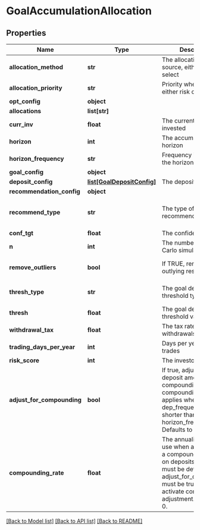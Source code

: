 # GoalAccumulationAllocation

## Properties
Name | Type | Description | Notes
------------ | ------------- | ------------- | -------------
**allocation_method** | **str** | The allocation universe source, either create or select | 
**allocation_priority** | **str** | Priority when allocating, either risk or goal | 
**opt_config** | **object** |  | [optional] 
**allocations** | **list[str]** |  | [optional] 
**curr_inv** | **float** | The current amount invested | 
**horizon** | **int** | The accumulation goal horizon | 
**horizon_frequency** | **str** | Frequency in relation to the horizon | 
**goal_config** | **object** |  | 
**deposit_config** | [**list[GoalDepositConfig]**](GoalDepositConfig.md) | The deposit attributes | [optional] 
**recommendation_config** | **object** |  | [optional] 
**recommend_type** | **str** | The type of recommended action | [optional] [default to 'horizon']
**conf_tgt** | **float** | The confidence target | [optional] 
**n** | **int** | The number of Monte Carlo simulations to run | [optional] 
**remove_outliers** | **bool** | If TRUE, remove outlying results | [optional] [default to True]
**thresh_type** | **str** | The goal deviation threshold type | [optional] [default to 'perc']
**thresh** | **float** | The goal deviation threshold value | [optional] 
**withdrawal_tax** | **float** | The tax rate for withdrawals | [optional] 
**trading_days_per_year** | **int** | Days per year a portfolio trades | [optional] 
**risk_score** | **int** | The investor&#39;s risk score | [optional] 
**adjust_for_compounding** | **bool** | If true, adjust periodic deposit amounts for compounding based on compounding_rate. This applies when a deposit’s dep_frequency is shorter than horizon_frequency. Defaults to false. | [optional] [default to False]
**compounding_rate** | **float** | The annualized rate to use when approximating a compounding effect on deposits. This value must be defined and adjust_for_compounding must be true in order to activate compounding adjustment. Defaults to 0. | [optional] 

[[Back to Model list]](../README.md#documentation-for-models) [[Back to API list]](../README.md#documentation-for-api-endpoints) [[Back to README]](../README.md)


